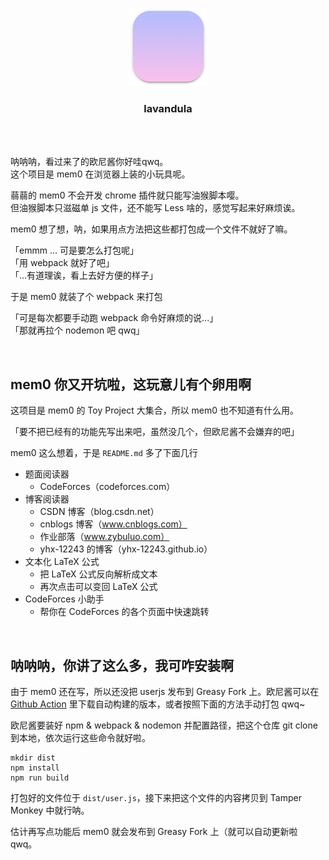 <br><br>

<p align="center"><img src="./icon/icon.png" width="125px"></p>
<h3 align="center">lavandula</h3>

<br><br>

呐呐呐，看过来了的欧尼酱你好哇qwq。  
这个项目是 mem0 在浏览器上装的小玩具呢。 
 
蒻蒻的 mem0 不会开发 chrome 插件就只能写油猴脚本嘤。  
但油猴脚本只滋磁单 js 文件，还不能写 Less 啥的，感觉写起来好麻烦诶。

mem0 想了想，呐，如果用点方法把这些都打包成一个文件不就好了嘛。

「emmm ... 可是要怎么打包呢」  
「用 webpack 就好了吧」  
「...有道理诶，看上去好方便的样子」

于是 mem0 就装了个 webpack 来打包

「可是每次都要手动跑 webpack 命令好麻烦的说...」  
「那就再拉个 nodemon 吧 qwq」

<br>

## mem0 你又开坑啦，这玩意儿有个卵用啊

这项目是 mem0 的 Toy Project 大集合，所以 mem0 也不知道有什么用。

「要不把已经有的功能先写出来吧，虽然没几个，但欧尼酱不会嫌弃的吧」

mem0 这么想着，于是 `README.md` 多了下面几行

- 题面阅读器
  - CodeForces（codeforces.com）
- 博客阅读器
  - CSDN 博客（blog.csdn.net）
  - cnblogs 博客（www.cnblogs.com）
  - 作业部落（www.zybuluo.com）
  - yhx-12243 的博客（yhx-12243.github.io）
- 文本化 LaTeX 公式
  - 把 LaTeX 公式反向解析成文本
  - 再次点击可以变回 LaTeX 公式
- CodeForces 小助手
  - 帮你在 CodeForces 的各个页面中快速跳转
  
<br>

## 呐呐呐，你讲了这么多，我可咋安装啊

由于 mem0 还在写，所以还没把 userjs 发布到 Greasy Fork 上。欧尼酱可以在 [Github Action](https://github.com/memset0/lavandula/actions) 里下载自动构建的版本，或者按照下面的方法手动打包 qwq~

欧尼酱要装好 npm & webpack & nodemon 并配置路径，把这个仓库 git clone 到本地，依次运行这些命令就好啦。

```shell
mkdir dist
npm install
npm run build
```

打包好的文件位于 `dist/user.js`，接下来把这个文件的内容拷贝到 Tamper Monkey 中就行呐。

估计再写点功能后 mem0 就会发布到 Greasy Fork 上（就可以自动更新啦 qwq。